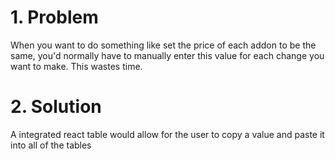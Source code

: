 # 1. Problem

When you want to do something like set the price of each addon to be the same, you'd normally have to manually enter this value for each change you want to make. This wastes time.

# 2. Solution

A integrated react table would allow for the user to copy a value and paste it into all of the tables